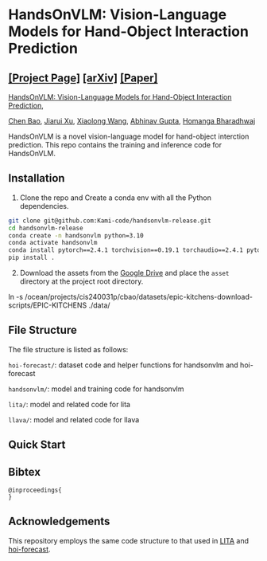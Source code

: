 # HandsOnVLM: Vision-Language Models for Hand-Object Interaction Prediction

[[Project Page]](https://www.chenbao.tech/handsonvlm/) [[arXiv]](https://arxiv.org/abs/2305.05706) [[Paper]](https://www.chenbao.tech/dexart/static/paper/dexart.pdf)
-----

[HandsOnVLM: Vision-Language Models for Hand-Object Interaction Prediction](https://www.chenbao.tech/handsonvlm/), 


[Chen Bao](https://chenbao.tech), [Jiarui Xu](https://jerryxu.net/), [Xiaolong Wang](https://xiaolonw.github.io/), [Abhinav Gupta](https://www.cs.cmu.edu/~abhinavg/), [Homanga Bharadhwaj](https://homangab.github.io/)


HandsOnVLM is a novel vision-language model for hand-object interction prediction.
This repo contains the training and inference code for HandsOnVLM.

## Installation

1. Clone the repo and Create a conda env with all the Python dependencies.

```bash
git clone git@github.com:Kami-code/handsonvlm-release.git
cd handsonvlm-release
conda create -n handsonvlm python=3.10
conda activate handsonvlm
conda install pytorch==2.4.1 torchvision==0.19.1 torchaudio==2.4.1 pytorch-cuda=12.4 cuda -c pytorch -c nvidia
pip install .
```

2. Download the assets from
the [Google Drive](https://drive.google.com/file/d/1qc-v50eTEjpkRoWsxfqExvC1P_EKSFAa/view?usp=drive_link) and place 
the `asset` directory at the project root directory.

ln -s /ocean/projects/cis240031p/cbao/datasets/epic-kitchens-download-scripts/EPIC-KITCHENS ./data/


## File Structure
The file structure is listed as follows:

`hoi-forecast/`: dataset code and helper functions for handsonvlm and hoi-forecast

`handsonvlm/`: model and training code for handsonvlm

`lita/`: model and related code for lita

`llava/`: model and related code for llava

## Quick Start


## Bibtex

```
@inproceedings{
}
```

## Acknowledgements

This repository employs the same code structure to that used in [LITA](https://github.com/NVlabs/LITA) and [hoi-forecast](https://github.com/stevenlsw/hoi-forecast).
